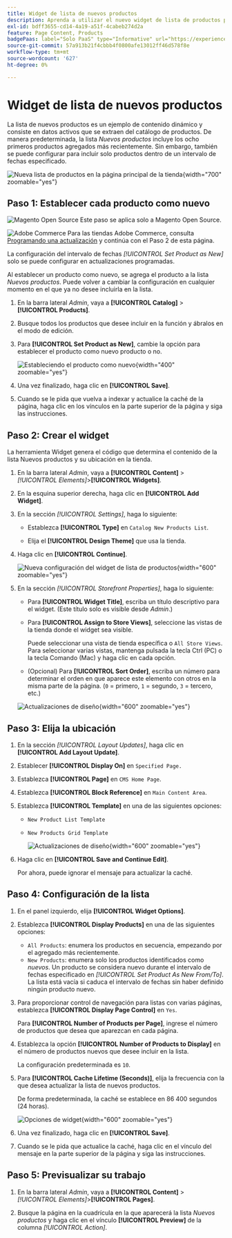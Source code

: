 ```yaml
---
title: Widget de lista de nuevos productos
description: Aprenda a utilizar el nuevo widget de lista de productos para mostrar una lista de los productos añadidos más recientemente.
exl-id: bdff3655-cd14-4a19-a51f-4cabeb274d2a
feature: Page Content, Products
badgePaas: label="Solo PaaS" type="Informative" url="https://experienceleague.adobe.com/en/docs/commerce/user-guides/product-solutions" tooltip="Se aplica solo a proyectos de Adobe Commerce en la nube (infraestructura PaaS administrada por Adobe) y a proyectos locales."
source-git-commit: 57a913b21f4cbbb4f0800afe13012ff46d578f8e
workflow-type: tm+mt
source-wordcount: '627'
ht-degree: 0%

---
```


# Widget de lista de nuevos productos

La lista de nuevos productos es un ejemplo de contenido dinámico y consiste en datos activos que se extraen del catálogo de productos. De manera predeterminada, la lista _Nuevos productos_ incluye los ocho primeros productos agregados más recientemente. Sin embargo, también se puede configurar para incluir solo productos dentro de un intervalo de fechas especificado.

![Nueva lista de productos en la página principal de la tienda](./assets/storefront-home-page-new-products.png){width="700" zoomable="yes"}

## Paso 1: Establecer cada producto como nuevo

![Magento Open Source](../assets/open-source.svg) Este paso se aplica solo a Magento Open Source.

![Adobe Commerce](../assets/adobe-logo.svg) Para las tiendas Adobe Commerce, consulta [Programando una actualización](content-staging-scheduled-update.md) y continúa con el Paso 2 de esta página.

La configuración del intervalo de fechas _[!UICONTROL Set Product as New]_&#x200B;solo se puede configurar en actualizaciones programadas.

Al establecer un producto como nuevo, se agrega el producto a la lista _Nuevos productos_. Puede volver a cambiar la configuración en cualquier momento en el que ya no desee incluirla en la lista.

1. En la barra lateral _Admin_, vaya a **[!UICONTROL Catalog]** > **[!UICONTROL Products]**.

1. Busque todos los productos que desee incluir en la función y ábralos en el modo de edición.

1. Para **[!UICONTROL Set Product as New]**, cambie la opción para establecer el producto como nuevo producto o no.

   ![Estableciendo el producto como nuevo](./assets/product-set-as-new.png){width="400" zoomable="yes"}

1. Una vez finalizado, haga clic en **[!UICONTROL Save]**.

1. Cuando se le pida que vuelva a indexar y actualice la caché de la página, haga clic en los vínculos en la parte superior de la página y siga las instrucciones.

## Paso 2: Crear el widget

La herramienta Widget genera el código que determina el contenido de la lista Nuevos productos y su ubicación en la tienda.

1. En la barra lateral _Admin_, vaya a **[!UICONTROL Content]** > _[!UICONTROL Elements]_>**[!UICONTROL Widgets]**.

1. En la esquina superior derecha, haga clic en **[!UICONTROL Add Widget]**.

1. En la sección _[!UICONTROL Settings]_, haga lo siguiente:

   - Establezca **[!UICONTROL Type]** en `Catalog New Products List`.

   - Elija el **[!UICONTROL Design Theme]** que usa la tienda.

1. Haga clic en **[!UICONTROL Continue]**.

   ![Nueva configuración del widget de lista de productos](./assets/widget-settings.png){width="600" zoomable="yes"}

1. En la sección _[!UICONTROL Storefront Properties]_, haga lo siguiente:

   - Para **[!UICONTROL Widget Title]**, escriba un título descriptivo para el widget. (Este título solo es visible desde _Admin_.)

   - Para **[!UICONTROL Assign to Store Views]**, seleccione las vistas de la tienda donde el widget sea visible.

     Puede seleccionar una vista de tienda específica o `All Store Views`. Para seleccionar varias vistas, mantenga pulsada la tecla Ctrl (PC) o la tecla Comando (Mac) y haga clic en cada opción.

   - (Opcional) Para **[!UICONTROL Sort Order]**, escriba un número para determinar el orden en que aparece este elemento con otros en la misma parte de la página. (`0` = primero, `1` = segundo, `3` = tercero, etc.)

   ![Actualizaciones de diseño](./assets/widget-layout-update-home-page.png){width="600" zoomable="yes"}

## Paso 3: Elija la ubicación

1. En la sección _[!UICONTROL Layout Updates]_, haga clic en **[!UICONTROL Add Layout Update]**.

1. Establecer **[!UICONTROL Display On]** en `Specified Page.`

1. Establezca **[!UICONTROL Page]** en `CMS Home Page`.

1. Establezca **[!UICONTROL Block Reference]** en `Main Content Area`.

1. Establezca **[!UICONTROL Template]** en una de las siguientes opciones:

   - `New Product List Template`
   - `New Products Grid Template`

     ![Actualizaciones de diseño](./assets/widget-layout-update-new-products-list.png){width="600" zoomable="yes"}

1. Haga clic en **[!UICONTROL Save and Continue Edit]**.

   Por ahora, puede ignorar el mensaje para actualizar la caché.

## Paso 4: Configuración de la lista

1. En el panel izquierdo, elija **[!UICONTROL Widget Options]**.

1. Establezca **[!UICONTROL Display Products]** en una de las siguientes opciones:

   - `All Products`: enumera los productos en secuencia, empezando por el agregado más recientemente.
   - `New Products`: enumera solo los productos identificados como _nuevos_. Un producto se considera nuevo durante el intervalo de fechas especificado en _[!UICONTROL Set Product As New From/To]_. La lista está vacía si caduca el intervalo de fechas sin haber definido ningún producto nuevo.

1. Para proporcionar control de navegación para listas con varias páginas, establezca **[!UICONTROL Display Page Control]** en `Yes`.

   Para **[!UICONTROL Number of Products per Page]**, ingrese el número de productos que desea que aparezcan en cada página.

1. Establezca la opción **[!UICONTROL Number of Products to Display]** en el número de productos nuevos que desee incluir en la lista.

   La configuración predeterminada es `10`.

1. Para **[!UICONTROL Cache Lifetime (Seconds)]**, elija la frecuencia con la que desea actualizar la lista de nuevos productos.

   De forma predeterminada, la caché se establece en 86 400 segundos (24 horas).

   ![Opciones de widget](./assets/widget-options-new-product-list.png){width="600" zoomable="yes"}

1. Una vez finalizado, haga clic en **[!UICONTROL Save]**.

1. Cuando se le pida que actualice la caché, haga clic en el vínculo del mensaje en la parte superior de la página y siga las instrucciones.

## Paso 5: Previsualizar su trabajo

1. En la barra lateral _Admin_, vaya a **[!UICONTROL Content]** > _[!UICONTROL Elements]_>**[!UICONTROL Pages]**.

1. Busque la página en la cuadrícula en la que aparecerá la lista _Nuevos productos_ y haga clic en el vínculo **[!UICONTROL Preview]** de la columna _[!UICONTROL Action]_.
